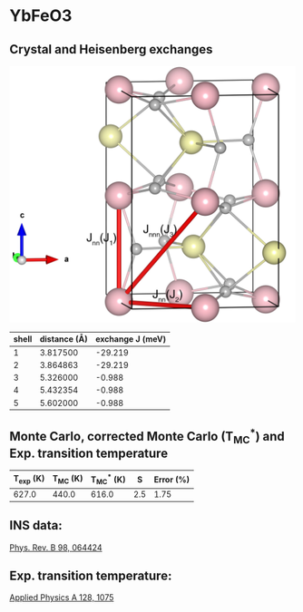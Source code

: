 # YbFeO3

## Crystal and Heisenberg exchanges

![YbFeO3 Structure](YbFeO3.jpg)


| shell    | distance (A&#778;) | exchange J (meV) |
|----------|--------------|------------------|
| 1        | 3.817500     | -29.219          |
| 2        | 3.864863     | -29.219          |
| 3        | 5.326000     | -0.988           |
| 4        | 5.432354     | -0.988           |
| 5        | 5.602000     | -0.988           |


## Monte Carlo, corrected Monte Carlo (T<sub>MC</sub><sup>*</sup>) and Exp. transition temperature

| T<sub>exp</sub> (K) | T<sub>MC</sub> (K) | T<sub>MC</sub><sup>*</sup> (K) | S   | Error (%) |
|----------------------|--------------------|--------------------------------|-----|-----------|
| 627.0                  | 440.0                | 616.0                          | 2.5 | 1.75      |


## INS data:
[Phys. Rev. B 98, 064424](https://journals.aps.org/prb/abstract/10.1103/PhysRevB.98.064424)


## Exp. transition temperature:
[Applied Physics A 128, 1075](https://link.springer.com/article/10.1007/s00339-022-06235-z)
